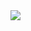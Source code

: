 <img src="https://capsule-render.vercel.app/api?type=waving&color=#08080&height=300&section=header&text=Suyeon's%20GitHub&fontSize=90&" />
